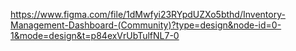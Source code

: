 https://www.figma.com/file/1dMwfyi23RYpdUZXo5bthd/Inventory-Management-Dashboard-(Community)?type=design&node-id=0-1&mode=design&t=p84exVrUbTulfNL7-0
